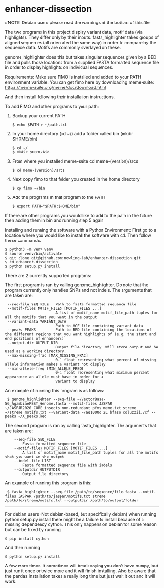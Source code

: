 # enhancer-dissection
 
#NOTE: Debian users please read the warnings at the bottom of this file
 
The two programs in this project display variant data, motif data (via highlights). They differ only by their inputs. fasta_highlighter takes groups of aligned sequen es (all orientated the same way) in order to compare by the sequence data. Motifs are commonly overlayed on these. 

genome_highlighter does this but takes singular sequences given by a BED file and pulls those locations from a supplied FASTA formatted sequence file in order to display highlights on individual sequences. 

Requirements:
    Make sure FIMO is installed and added to your PATH environment variable. You can get fimo here by downloading meme-suite: https://meme-suite.org/meme/doc/download.html
    
And then install following their installation instructions.

To add FIMO and other programs to your path:
    
1. Backup your current PATH 

       $ echo $PATH > ~/path.txt
    
2. In your home directory (cd ~/) add a folder called bin (mkdir $HOME/bin)

       $ cd ~/
       $ mkdir $HOME/bin

3. From where you installed meme-suite cd meme-(version)/srcs

       $ cd meme-(version)/srcs

4. Next copy fimo to that folder you created in the home directory 
     
       $ cp fimo ~/bin
     
5. Add the programs in that program to the PATH 

       $ export PATH="$PATH:$HOME/bin"
    
If there are other programs you would like to add to the path in the future then adding them in bin and running step 5 again

Installing and running the software with a Python Environment:
    First go to a location where you would like to install the software with cd. Then follow these commands:

    $ python3 -m venv venv
    $ source venv/bin/activate
    $ git clone git@github.com:nowling-lab/enhancer-dissection.git
    $ cd enhancer-dissection
    $ python setup.py install
    
There are 2 currently supported programs:
    
The first program is ran by calling genome_highlighter. Do note that the program currently only handles SNPs and not indels.
The arguments that are taken are:

     --seq-file SEQ_FILE   Path to fasta formatted sequence file
     --motif-files MOTIF_FILES [MOTIF_FILES ...]
                           A list of motif_name motif_file_path tuples for all the motifs that you want in the output
     --variant-data VARIANT_DATA
                           Path to VCF file containing variant data
     --peaks PEAKS         Path to BED file containing the locations of the different regions that you want highlights of (e.g. the start and end positions of enhancers)
     --output-dir OUTPUT_DIR
                           Output file directory. Will store output and be used as a working directory.
     --max-missing-frac [MAX_MISSING_FRAC]
                           0-1 float representing what percent of missing allele information makes a variant not display
     --min-allele-freq [MIN_ALLELE_FREQ]
                           0-1 float representing what minimum percent appearance an allele must have in order for a
                           variant to display
                           
 An example of running this program is as follows:
 
     $ genome_highlighter --seq-file ~/VectorBase-56_AgambiaePEST_Genome.fasta --motif-files JASPAR ~/JASPAR2020_CORE_insects_non-redundant_pfms_meme.txt streme ~/streme_motifs.txt --variant-data ~/ag1000g_2L_bfaso_coluzzii.vcf --peaks ~/X_peaks.bed 
    
The second program is ran by calling fasta_highlighter.
The arguments that are taken are:

        --seq-file SEQ_FILE
            Fasta formatted sequnece file
        --motif-files MOTIF_FILES [MOTIF_FILES ...]
            A list of motif_name motif_file_path tuples for all the motifs that you want in the output
        --indel-file LIST
            Fasta formatted sequence file with indels
        --outputdir OUTPUTDIR
            Output file directory

An example of running this program is this:
     
     $ fasta_highlighter --seq-file /path/to/sequence/file.fasta --motif-files JASPAR /path/to/jaspar/motifs.txt streme /path/to/streme/motifs.txt --outputdir /path/to/output/folder

- - -

For debian users (Not debian-based, but specifically debian) when running python setup.py install there might be a failure to install because of a missing dependency cython. This only happens on debian for some reason but can be fixed by running:

    $ pip install cython
    
And then running 

    $ python setup.py install
 
A few more times. It sometimes will break saying you don't have numpy, but just run it once or twice more and it will finish installing. 
Also be aware that the pandas installation takes a really long time but just wait it out and it will work. 
